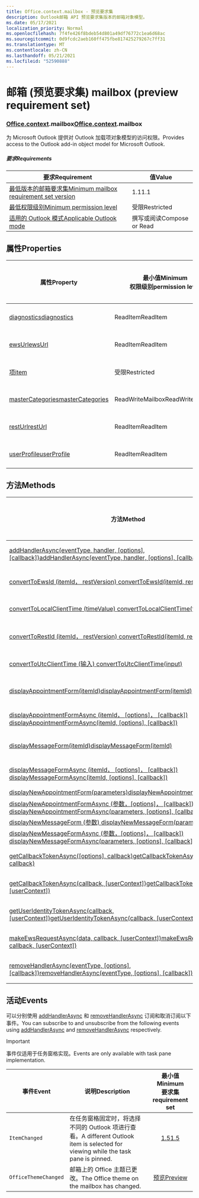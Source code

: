 ```yaml
---
title: Office.context.mailbox - 预览要求集
description: Outlook邮箱 API 预览要求集版本的邮箱对象模型。
ms.date: 05/17/2021
localization_priority: Normal
ms.openlocfilehash: 7f4fe426f8bdeb54d801a49df76772c1ea6d68ac
ms.sourcegitcommit: 0d9fcdc2aeb160ff475fbe817425279267c7ff31
ms.translationtype: MT
ms.contentlocale: zh-CN
ms.lasthandoff: 05/21/2021
ms.locfileid: "52590888"
---
```

# <a name="mailbox-preview-requirement-set"></a><span data-ttu-id="af1ea-103">邮箱 (预览要求集) </span><span class="sxs-lookup"><span data-stu-id="af1ea-103">mailbox (preview requirement set)</span></span>

### <a name="officecontextmailbox"></a><span data-ttu-id="af1ea-104">[Office](office.md)[.context](office.context.md).mailbox</span><span class="sxs-lookup"><span data-stu-id="af1ea-104">[Office](office.md)[.context](office.context.md).mailbox</span></span>

<span data-ttu-id="af1ea-105">为 Microsoft Outlook 提供对 Outlook 加载项对象模型的访问权限。</span><span class="sxs-lookup"><span data-stu-id="af1ea-105">Provides access to the Outlook add-in object model for Microsoft Outlook.</span></span>

##### <a name="requirements"></a><span data-ttu-id="af1ea-106">要求</span><span class="sxs-lookup"><span data-stu-id="af1ea-106">Requirements</span></span>

|<span data-ttu-id="af1ea-107">要求</span><span class="sxs-lookup"><span data-stu-id="af1ea-107">Requirement</span></span>| <span data-ttu-id="af1ea-108">值</span><span class="sxs-lookup"><span data-stu-id="af1ea-108">Value</span></span>|
|---|---|
|[<span data-ttu-id="af1ea-109">最低版本的邮箱要求集</span><span class="sxs-lookup"><span data-stu-id="af1ea-109">Minimum mailbox requirement set version</span></span>](../../requirement-sets/outlook-api-requirement-sets.md)| <span data-ttu-id="af1ea-110">1.1</span><span class="sxs-lookup"><span data-stu-id="af1ea-110">1.1</span></span>|
|[<span data-ttu-id="af1ea-111">最低权限级别</span><span class="sxs-lookup"><span data-stu-id="af1ea-111">Minimum permission level</span></span>](../../../outlook/understanding-outlook-add-in-permissions.md)| <span data-ttu-id="af1ea-112">受限</span><span class="sxs-lookup"><span data-stu-id="af1ea-112">Restricted</span></span>|
|[<span data-ttu-id="af1ea-113">适用的 Outlook 模式</span><span class="sxs-lookup"><span data-stu-id="af1ea-113">Applicable Outlook mode</span></span>](../../../outlook/outlook-add-ins-overview.md#extension-points)| <span data-ttu-id="af1ea-114">撰写或阅读</span><span class="sxs-lookup"><span data-stu-id="af1ea-114">Compose or Read</span></span>|

## <a name="properties"></a><span data-ttu-id="af1ea-115">属性</span><span class="sxs-lookup"><span data-stu-id="af1ea-115">Properties</span></span>

| <span data-ttu-id="af1ea-116">属性</span><span class="sxs-lookup"><span data-stu-id="af1ea-116">Property</span></span> | <span data-ttu-id="af1ea-117">最小值</span><span class="sxs-lookup"><span data-stu-id="af1ea-117">Minimum</span></span><br><span data-ttu-id="af1ea-118">权限级别</span><span class="sxs-lookup"><span data-stu-id="af1ea-118">permission level</span></span> | <span data-ttu-id="af1ea-119">模式</span><span class="sxs-lookup"><span data-stu-id="af1ea-119">Modes</span></span> | <span data-ttu-id="af1ea-120">返回类型</span><span class="sxs-lookup"><span data-stu-id="af1ea-120">Return type</span></span> | <span data-ttu-id="af1ea-121">最小值</span><span class="sxs-lookup"><span data-stu-id="af1ea-121">Minimum</span></span><br><span data-ttu-id="af1ea-122">要求集</span><span class="sxs-lookup"><span data-stu-id="af1ea-122">requirement set</span></span> |
|---|---|---|---|:---:|
| [<span data-ttu-id="af1ea-123">diagnostics</span><span class="sxs-lookup"><span data-stu-id="af1ea-123">diagnostics</span></span>](/javascript/api/outlook/office.mailbox?view=outlook-js-preview&preserve-view=true#diagnostics) | <span data-ttu-id="af1ea-124">ReadItem</span><span class="sxs-lookup"><span data-stu-id="af1ea-124">ReadItem</span></span> | <span data-ttu-id="af1ea-125">撰写</span><span class="sxs-lookup"><span data-stu-id="af1ea-125">Compose</span></span><br><span data-ttu-id="af1ea-126">阅读</span><span class="sxs-lookup"><span data-stu-id="af1ea-126">Read</span></span> | [<span data-ttu-id="af1ea-127">Diagnostics</span><span class="sxs-lookup"><span data-stu-id="af1ea-127">Diagnostics</span></span>](/javascript/api/outlook/office.diagnostics?view=outlook-js-preview&preserve-view=true) | [<span data-ttu-id="af1ea-128">1.1</span><span class="sxs-lookup"><span data-stu-id="af1ea-128">1.1</span></span>](../requirement-set-1.1/outlook-requirement-set-1.1.md) |
| [<span data-ttu-id="af1ea-129">ewsUrl</span><span class="sxs-lookup"><span data-stu-id="af1ea-129">ewsUrl</span></span>](/javascript/api/outlook/office.mailbox?view=outlook-js-preview&preserve-view=true#ewsurl) | <span data-ttu-id="af1ea-130">ReadItem</span><span class="sxs-lookup"><span data-stu-id="af1ea-130">ReadItem</span></span> | <span data-ttu-id="af1ea-131">撰写</span><span class="sxs-lookup"><span data-stu-id="af1ea-131">Compose</span></span><br><span data-ttu-id="af1ea-132">阅读</span><span class="sxs-lookup"><span data-stu-id="af1ea-132">Read</span></span> | <span data-ttu-id="af1ea-133">字符串</span><span class="sxs-lookup"><span data-stu-id="af1ea-133">String</span></span> | [<span data-ttu-id="af1ea-134">1.1</span><span class="sxs-lookup"><span data-stu-id="af1ea-134">1.1</span></span>](../requirement-set-1.1/outlook-requirement-set-1.1.md) |
| [<span data-ttu-id="af1ea-135">项</span><span class="sxs-lookup"><span data-stu-id="af1ea-135">item</span></span>](office.context.mailbox.item.md) | <span data-ttu-id="af1ea-136">受限</span><span class="sxs-lookup"><span data-stu-id="af1ea-136">Restricted</span></span> | <span data-ttu-id="af1ea-137">撰写</span><span class="sxs-lookup"><span data-stu-id="af1ea-137">Compose</span></span><br><span data-ttu-id="af1ea-138">阅读</span><span class="sxs-lookup"><span data-stu-id="af1ea-138">Read</span></span> | [<span data-ttu-id="af1ea-139">项目</span><span class="sxs-lookup"><span data-stu-id="af1ea-139">Item</span></span>](/javascript/api/outlook/office.item?view=outlook-js-preview&preserve-view=true) | [<span data-ttu-id="af1ea-140">1.1</span><span class="sxs-lookup"><span data-stu-id="af1ea-140">1.1</span></span>](../requirement-set-1.1/outlook-requirement-set-1.1.md) |
| [<span data-ttu-id="af1ea-141">masterCategories</span><span class="sxs-lookup"><span data-stu-id="af1ea-141">masterCategories</span></span>](/javascript/api/outlook/office.mailbox?view=outlook-js-preview&preserve-view=true#mastercategories) | <span data-ttu-id="af1ea-142">ReadWriteMailbox</span><span class="sxs-lookup"><span data-stu-id="af1ea-142">ReadWriteMailbox</span></span> | <span data-ttu-id="af1ea-143">撰写</span><span class="sxs-lookup"><span data-stu-id="af1ea-143">Compose</span></span><br><span data-ttu-id="af1ea-144">阅读</span><span class="sxs-lookup"><span data-stu-id="af1ea-144">Read</span></span> | [<span data-ttu-id="af1ea-145">MasterCategories</span><span class="sxs-lookup"><span data-stu-id="af1ea-145">MasterCategories</span></span>](/javascript/api/outlook/office.mastercategories?view=outlook-js-preview&preserve-view=true) | [<span data-ttu-id="af1ea-146">1.8</span><span class="sxs-lookup"><span data-stu-id="af1ea-146">1.8</span></span>](../requirement-set-1.8/outlook-requirement-set-1.8.md) |
| [<span data-ttu-id="af1ea-147">restUrl</span><span class="sxs-lookup"><span data-stu-id="af1ea-147">restUrl</span></span>](/javascript/api/outlook/office.mailbox?view=outlook-js-preview&preserve-view=true#resturl) | <span data-ttu-id="af1ea-148">ReadItem</span><span class="sxs-lookup"><span data-stu-id="af1ea-148">ReadItem</span></span> | <span data-ttu-id="af1ea-149">撰写</span><span class="sxs-lookup"><span data-stu-id="af1ea-149">Compose</span></span><br><span data-ttu-id="af1ea-150">阅读</span><span class="sxs-lookup"><span data-stu-id="af1ea-150">Read</span></span> | <span data-ttu-id="af1ea-151">字符串</span><span class="sxs-lookup"><span data-stu-id="af1ea-151">String</span></span> | [<span data-ttu-id="af1ea-152">1.5</span><span class="sxs-lookup"><span data-stu-id="af1ea-152">1.5</span></span>](../requirement-set-1.5/outlook-requirement-set-1.5.md) |
| [<span data-ttu-id="af1ea-153">userProfile</span><span class="sxs-lookup"><span data-stu-id="af1ea-153">userProfile</span></span>](/javascript/api/outlook/office.mailbox?view=outlook-js-preview&preserve-view=true#userprofile) | <span data-ttu-id="af1ea-154">ReadItem</span><span class="sxs-lookup"><span data-stu-id="af1ea-154">ReadItem</span></span> | <span data-ttu-id="af1ea-155">撰写</span><span class="sxs-lookup"><span data-stu-id="af1ea-155">Compose</span></span><br><span data-ttu-id="af1ea-156">阅读</span><span class="sxs-lookup"><span data-stu-id="af1ea-156">Read</span></span> | [<span data-ttu-id="af1ea-157">UserProfile</span><span class="sxs-lookup"><span data-stu-id="af1ea-157">UserProfile</span></span>](/javascript/api/outlook/office.userprofile?view=outlook-js-preview&preserve-view=true) | [<span data-ttu-id="af1ea-158">1.1</span><span class="sxs-lookup"><span data-stu-id="af1ea-158">1.1</span></span>](../requirement-set-1.1/outlook-requirement-set-1.1.md) |

## <a name="methods"></a><span data-ttu-id="af1ea-159">方法</span><span class="sxs-lookup"><span data-stu-id="af1ea-159">Methods</span></span>

| <span data-ttu-id="af1ea-160">方法</span><span class="sxs-lookup"><span data-stu-id="af1ea-160">Method</span></span> | <span data-ttu-id="af1ea-161">最小值</span><span class="sxs-lookup"><span data-stu-id="af1ea-161">Minimum</span></span><br><span data-ttu-id="af1ea-162">权限级别</span><span class="sxs-lookup"><span data-stu-id="af1ea-162">permission level</span></span> | <span data-ttu-id="af1ea-163">模式</span><span class="sxs-lookup"><span data-stu-id="af1ea-163">Modes</span></span> | <span data-ttu-id="af1ea-164">最小值</span><span class="sxs-lookup"><span data-stu-id="af1ea-164">Minimum</span></span><br><span data-ttu-id="af1ea-165">要求集</span><span class="sxs-lookup"><span data-stu-id="af1ea-165">requirement set</span></span> |
|---|---|---|:---:|
| <span data-ttu-id="af1ea-166">[addHandlerAsync(eventType, handler, [options], [callback])](/javascript/api/outlook/office.mailbox?view=outlook-js-preview&preserve-view=true#addhandlerasync-eventtype--handler--options--callback-)</span><span class="sxs-lookup"><span data-stu-id="af1ea-166">[addHandlerAsync(eventType, handler, [options], [callback])](/javascript/api/outlook/office.mailbox?view=outlook-js-preview&preserve-view=true#addhandlerasync-eventtype--handler--options--callback-)</span></span> | <span data-ttu-id="af1ea-167">ReadItem</span><span class="sxs-lookup"><span data-stu-id="af1ea-167">ReadItem</span></span> | <span data-ttu-id="af1ea-168">撰写</span><span class="sxs-lookup"><span data-stu-id="af1ea-168">Compose</span></span><br><span data-ttu-id="af1ea-169">阅读</span><span class="sxs-lookup"><span data-stu-id="af1ea-169">Read</span></span> | [<span data-ttu-id="af1ea-170">1.5</span><span class="sxs-lookup"><span data-stu-id="af1ea-170">1.5</span></span>](../requirement-set-1.5/outlook-requirement-set-1.5.md) |
| [<span data-ttu-id="af1ea-171">convertToEwsId (itemId， restVersion) </span><span class="sxs-lookup"><span data-stu-id="af1ea-171">convertToEwsId(itemId, restVersion)</span></span>](/javascript/api/outlook/office.mailbox?view=outlook-js-preview&preserve-view=true#converttoewsid-itemid--restversion-) | <span data-ttu-id="af1ea-172">受限</span><span class="sxs-lookup"><span data-stu-id="af1ea-172">Restricted</span></span> | <span data-ttu-id="af1ea-173">撰写</span><span class="sxs-lookup"><span data-stu-id="af1ea-173">Compose</span></span><br><span data-ttu-id="af1ea-174">阅读</span><span class="sxs-lookup"><span data-stu-id="af1ea-174">Read</span></span> | [<span data-ttu-id="af1ea-175">1.3</span><span class="sxs-lookup"><span data-stu-id="af1ea-175">1.3</span></span>](../requirement-set-1.3/outlook-requirement-set-1.3.md) |
| [<span data-ttu-id="af1ea-176">convertToLocalClientTime (timeValue) </span><span class="sxs-lookup"><span data-stu-id="af1ea-176">convertToLocalClientTime(timeValue)</span></span>](/javascript/api/outlook/office.mailbox?view=outlook-js-preview&preserve-view=true#converttolocalclienttime-timevalue-) | <span data-ttu-id="af1ea-177">ReadItem</span><span class="sxs-lookup"><span data-stu-id="af1ea-177">ReadItem</span></span> | <span data-ttu-id="af1ea-178">撰写</span><span class="sxs-lookup"><span data-stu-id="af1ea-178">Compose</span></span><br><span data-ttu-id="af1ea-179">阅读</span><span class="sxs-lookup"><span data-stu-id="af1ea-179">Read</span></span> | [<span data-ttu-id="af1ea-180">1.1</span><span class="sxs-lookup"><span data-stu-id="af1ea-180">1.1</span></span>](../requirement-set-1.1/outlook-requirement-set-1.1.md) |
| [<span data-ttu-id="af1ea-181">convertToRestId (itemId， restVersion) </span><span class="sxs-lookup"><span data-stu-id="af1ea-181">convertToRestId(itemId, restVersion)</span></span>](/javascript/api/outlook/office.mailbox?view=outlook-js-preview&preserve-view=true#converttorestid-itemid--restversion-) | <span data-ttu-id="af1ea-182">受限</span><span class="sxs-lookup"><span data-stu-id="af1ea-182">Restricted</span></span> | <span data-ttu-id="af1ea-183">撰写</span><span class="sxs-lookup"><span data-stu-id="af1ea-183">Compose</span></span><br><span data-ttu-id="af1ea-184">阅读</span><span class="sxs-lookup"><span data-stu-id="af1ea-184">Read</span></span> | [<span data-ttu-id="af1ea-185">1.3</span><span class="sxs-lookup"><span data-stu-id="af1ea-185">1.3</span></span>](../requirement-set-1.3/outlook-requirement-set-1.3.md) |
| [<span data-ttu-id="af1ea-186">convertToUtcClientTime (输入) </span><span class="sxs-lookup"><span data-stu-id="af1ea-186">convertToUtcClientTime(input)</span></span>](/javascript/api/outlook/office.mailbox?view=outlook-js-preview&preserve-view=true#converttoutcclienttime-input-) | <span data-ttu-id="af1ea-187">ReadItem</span><span class="sxs-lookup"><span data-stu-id="af1ea-187">ReadItem</span></span> | <span data-ttu-id="af1ea-188">撰写</span><span class="sxs-lookup"><span data-stu-id="af1ea-188">Compose</span></span><br><span data-ttu-id="af1ea-189">阅读</span><span class="sxs-lookup"><span data-stu-id="af1ea-189">Read</span></span> | [<span data-ttu-id="af1ea-190">1.1</span><span class="sxs-lookup"><span data-stu-id="af1ea-190">1.1</span></span>](../requirement-set-1.1/outlook-requirement-set-1.1.md) |
| [<span data-ttu-id="af1ea-191">displayAppointmentForm(itemId)</span><span class="sxs-lookup"><span data-stu-id="af1ea-191">displayAppointmentForm(itemId)</span></span>](/javascript/api/outlook/office.mailbox?view=outlook-js-preview&preserve-view=true#displayappointmentform-itemid-) | <span data-ttu-id="af1ea-192">ReadItem</span><span class="sxs-lookup"><span data-stu-id="af1ea-192">ReadItem</span></span> | <span data-ttu-id="af1ea-193">撰写</span><span class="sxs-lookup"><span data-stu-id="af1ea-193">Compose</span></span><br><span data-ttu-id="af1ea-194">阅读</span><span class="sxs-lookup"><span data-stu-id="af1ea-194">Read</span></span> | [<span data-ttu-id="af1ea-195">1.1</span><span class="sxs-lookup"><span data-stu-id="af1ea-195">1.1</span></span>](../requirement-set-1.1/outlook-requirement-set-1.1.md) |
| <span data-ttu-id="af1ea-196">[displayAppointmentFormAsync (itemId， [options]， [callback]) ](/javascript/api/outlook/office.mailbox?view=outlook-js-preview&preserve-view=true#displayappointmentform-itemid--options--callback-)</span><span class="sxs-lookup"><span data-stu-id="af1ea-196">[displayAppointmentFormAsync(itemId, [options], [callback])](/javascript/api/outlook/office.mailbox?view=outlook-js-preview&preserve-view=true#displayappointmentform-itemid--options--callback-)</span></span> | <span data-ttu-id="af1ea-197">ReadItem</span><span class="sxs-lookup"><span data-stu-id="af1ea-197">ReadItem</span></span> | <span data-ttu-id="af1ea-198">撰写</span><span class="sxs-lookup"><span data-stu-id="af1ea-198">Compose</span></span><br><span data-ttu-id="af1ea-199">阅读</span><span class="sxs-lookup"><span data-stu-id="af1ea-199">Read</span></span> | [<span data-ttu-id="af1ea-200">1.9</span><span class="sxs-lookup"><span data-stu-id="af1ea-200">1.9</span></span>](../requirement-set-1.9/outlook-requirement-set-1.9.md) |
| [<span data-ttu-id="af1ea-201">displayMessageForm(itemId)</span><span class="sxs-lookup"><span data-stu-id="af1ea-201">displayMessageForm(itemId)</span></span>](/javascript/api/outlook/office.mailbox?view=outlook-js-preview&preserve-view=true#displaymessageform-itemid-) | <span data-ttu-id="af1ea-202">ReadItem</span><span class="sxs-lookup"><span data-stu-id="af1ea-202">ReadItem</span></span> | <span data-ttu-id="af1ea-203">撰写</span><span class="sxs-lookup"><span data-stu-id="af1ea-203">Compose</span></span><br><span data-ttu-id="af1ea-204">阅读</span><span class="sxs-lookup"><span data-stu-id="af1ea-204">Read</span></span> | [<span data-ttu-id="af1ea-205">1.1</span><span class="sxs-lookup"><span data-stu-id="af1ea-205">1.1</span></span>](../requirement-set-1.1/outlook-requirement-set-1.1.md) |
| <span data-ttu-id="af1ea-206">[displayMessageFormAsync (itemId， [options]， [callback]) ](/javascript/api/outlook/office.mailbox?view=outlook-js-preview&preserve-view=true#displaymessageform-itemid--options--callback-)</span><span class="sxs-lookup"><span data-stu-id="af1ea-206">[displayMessageFormAsync(itemId, [options], [callback])](/javascript/api/outlook/office.mailbox?view=outlook-js-preview&preserve-view=true#displaymessageform-itemid--options--callback-)</span></span> | <span data-ttu-id="af1ea-207">ReadItem</span><span class="sxs-lookup"><span data-stu-id="af1ea-207">ReadItem</span></span> | <span data-ttu-id="af1ea-208">撰写</span><span class="sxs-lookup"><span data-stu-id="af1ea-208">Compose</span></span><br><span data-ttu-id="af1ea-209">阅读</span><span class="sxs-lookup"><span data-stu-id="af1ea-209">Read</span></span> | [<span data-ttu-id="af1ea-210">1.9</span><span class="sxs-lookup"><span data-stu-id="af1ea-210">1.9</span></span>](../requirement-set-1.9/outlook-requirement-set-1.9.md) |
| [<span data-ttu-id="af1ea-211">displayNewAppointmentForm(parameters)</span><span class="sxs-lookup"><span data-stu-id="af1ea-211">displayNewAppointmentForm(parameters)</span></span>](/javascript/api/outlook/office.mailbox?view=outlook-js-preview&preserve-view=true#displaynewappointmentform-parameters-) | <span data-ttu-id="af1ea-212">ReadItem</span><span class="sxs-lookup"><span data-stu-id="af1ea-212">ReadItem</span></span> | <span data-ttu-id="af1ea-213">阅读</span><span class="sxs-lookup"><span data-stu-id="af1ea-213">Read</span></span> | [<span data-ttu-id="af1ea-214">1.1</span><span class="sxs-lookup"><span data-stu-id="af1ea-214">1.1</span></span>](../requirement-set-1.1/outlook-requirement-set-1.1.md) |
| <span data-ttu-id="af1ea-215">[displayNewAppointmentFormAsync (参数，[options]， [callback]) ](/javascript/api/outlook/office.mailbox?view=outlook-js-preview&preserve-view=true#displaynewappointmentform-parameters--options--callback-)</span><span class="sxs-lookup"><span data-stu-id="af1ea-215">[displayNewAppointmentFormAsync(parameters, [options], [callback])](/javascript/api/outlook/office.mailbox?view=outlook-js-preview&preserve-view=true#displaynewappointmentform-parameters--options--callback-)</span></span> | <span data-ttu-id="af1ea-216">ReadItem</span><span class="sxs-lookup"><span data-stu-id="af1ea-216">ReadItem</span></span> | <span data-ttu-id="af1ea-217">阅读</span><span class="sxs-lookup"><span data-stu-id="af1ea-217">Read</span></span> | [<span data-ttu-id="af1ea-218">1.9</span><span class="sxs-lookup"><span data-stu-id="af1ea-218">1.9</span></span>](../requirement-set-1.9/outlook-requirement-set-1.9.md) |
| [<span data-ttu-id="af1ea-219">displayNewMessageForm (参数) </span><span class="sxs-lookup"><span data-stu-id="af1ea-219">displayNewMessageForm(parameters)</span></span>](/javascript/api/outlook/office.mailbox?view=outlook-js-preview&preserve-view=true#displaynewmessageform-parameters-) | <span data-ttu-id="af1ea-220">ReadItem</span><span class="sxs-lookup"><span data-stu-id="af1ea-220">ReadItem</span></span> | <span data-ttu-id="af1ea-221">阅读</span><span class="sxs-lookup"><span data-stu-id="af1ea-221">Read</span></span> | [<span data-ttu-id="af1ea-222">1.6</span><span class="sxs-lookup"><span data-stu-id="af1ea-222">1.6</span></span>](../requirement-set-1.6/outlook-requirement-set-1.6.md) |
| <span data-ttu-id="af1ea-223">[displayNewMessageFormAsync (参数，[options]， [callback]) ](/javascript/api/outlook/office.mailbox?view=outlook-js-preview&preserve-view=true#displaynewmessageform-parameters--options--callback-)</span><span class="sxs-lookup"><span data-stu-id="af1ea-223">[displayNewMessageFormAsync(parameters, [options], [callback])](/javascript/api/outlook/office.mailbox?view=outlook-js-preview&preserve-view=true#displaynewmessageform-parameters--options--callback-)</span></span> | <span data-ttu-id="af1ea-224">ReadItem</span><span class="sxs-lookup"><span data-stu-id="af1ea-224">ReadItem</span></span> | <span data-ttu-id="af1ea-225">阅读</span><span class="sxs-lookup"><span data-stu-id="af1ea-225">Read</span></span> | [<span data-ttu-id="af1ea-226">1.9</span><span class="sxs-lookup"><span data-stu-id="af1ea-226">1.9</span></span>](../requirement-set-1.9/outlook-requirement-set-1.9.md) |
| <span data-ttu-id="af1ea-227">[getCallbackTokenAsync([options], callback)](/javascript/api/outlook/office.mailbox?view=outlook-js-preview&preserve-view=true#getcallbacktokenasync-options--callback-)</span><span class="sxs-lookup"><span data-stu-id="af1ea-227">[getCallbackTokenAsync([options], callback)](/javascript/api/outlook/office.mailbox?view=outlook-js-preview&preserve-view=true#getcallbacktokenasync-options--callback-)</span></span> | <span data-ttu-id="af1ea-228">ReadItem</span><span class="sxs-lookup"><span data-stu-id="af1ea-228">ReadItem</span></span> | <span data-ttu-id="af1ea-229">撰写</span><span class="sxs-lookup"><span data-stu-id="af1ea-229">Compose</span></span><br><span data-ttu-id="af1ea-230">阅读</span><span class="sxs-lookup"><span data-stu-id="af1ea-230">Read</span></span> | [<span data-ttu-id="af1ea-231">1.5</span><span class="sxs-lookup"><span data-stu-id="af1ea-231">1.5</span></span>](../requirement-set-1.5/outlook-requirement-set-1.5.md) |
| <span data-ttu-id="af1ea-232">[getCallbackTokenAsync(callback, [userContext])](/javascript/api/outlook/office.mailbox?view=outlook-js-preview&preserve-view=true#getcallbacktokenasync-callback--usercontext-)</span><span class="sxs-lookup"><span data-stu-id="af1ea-232">[getCallbackTokenAsync(callback, [userContext])](/javascript/api/outlook/office.mailbox?view=outlook-js-preview&preserve-view=true#getcallbacktokenasync-callback--usercontext-)</span></span> | <span data-ttu-id="af1ea-233">ReadItem</span><span class="sxs-lookup"><span data-stu-id="af1ea-233">ReadItem</span></span> | <span data-ttu-id="af1ea-234">撰写</span><span class="sxs-lookup"><span data-stu-id="af1ea-234">Compose</span></span><br><span data-ttu-id="af1ea-235">阅读</span><span class="sxs-lookup"><span data-stu-id="af1ea-235">Read</span></span> | [<span data-ttu-id="af1ea-236">1.3</span><span class="sxs-lookup"><span data-stu-id="af1ea-236">1.3</span></span>](../requirement-set-1.3/outlook-requirement-set-1.3.md)<br>[<span data-ttu-id="af1ea-237">1.1</span><span class="sxs-lookup"><span data-stu-id="af1ea-237">1.1</span></span>](../requirement-set-1.1/outlook-requirement-set-1.1.md) |
| <span data-ttu-id="af1ea-238">[getUserIdentityTokenAsync(callback, [userContext])](/javascript/api/outlook/office.mailbox?view=outlook-js-preview&preserve-view=true#getuseridentitytokenasync-callback--usercontext-)</span><span class="sxs-lookup"><span data-stu-id="af1ea-238">[getUserIdentityTokenAsync(callback, [userContext])](/javascript/api/outlook/office.mailbox?view=outlook-js-preview&preserve-view=true#getuseridentitytokenasync-callback--usercontext-)</span></span> | <span data-ttu-id="af1ea-239">ReadItem</span><span class="sxs-lookup"><span data-stu-id="af1ea-239">ReadItem</span></span> | <span data-ttu-id="af1ea-240">撰写</span><span class="sxs-lookup"><span data-stu-id="af1ea-240">Compose</span></span><br><span data-ttu-id="af1ea-241">阅读</span><span class="sxs-lookup"><span data-stu-id="af1ea-241">Read</span></span> | [<span data-ttu-id="af1ea-242">1.1</span><span class="sxs-lookup"><span data-stu-id="af1ea-242">1.1</span></span>](../requirement-set-1.1/outlook-requirement-set-1.1.md) |
| <span data-ttu-id="af1ea-243">[makeEwsRequestAsync(data, callback, [userContext])](/javascript/api/outlook/office.mailbox?view=outlook-js-preview&preserve-view=true#makeewsrequestasync-data--callback--usercontext-)</span><span class="sxs-lookup"><span data-stu-id="af1ea-243">[makeEwsRequestAsync(data, callback, [userContext])](/javascript/api/outlook/office.mailbox?view=outlook-js-preview&preserve-view=true#makeewsrequestasync-data--callback--usercontext-)</span></span> | <span data-ttu-id="af1ea-244">ReadWriteMailbox</span><span class="sxs-lookup"><span data-stu-id="af1ea-244">ReadWriteMailbox</span></span> | <span data-ttu-id="af1ea-245">撰写</span><span class="sxs-lookup"><span data-stu-id="af1ea-245">Compose</span></span><br><span data-ttu-id="af1ea-246">阅读</span><span class="sxs-lookup"><span data-stu-id="af1ea-246">Read</span></span> | [<span data-ttu-id="af1ea-247">1.1</span><span class="sxs-lookup"><span data-stu-id="af1ea-247">1.1</span></span>](../requirement-set-1.1/outlook-requirement-set-1.1.md) |
| <span data-ttu-id="af1ea-248">[removeHandlerAsync(eventType, [options], [callback])](/javascript/api/outlook/office.mailbox?view=outlook-js-preview&preserve-view=true#removehandlerasync-eventtype--options--callback-)</span><span class="sxs-lookup"><span data-stu-id="af1ea-248">[removeHandlerAsync(eventType, [options], [callback])](/javascript/api/outlook/office.mailbox?view=outlook-js-preview&preserve-view=true#removehandlerasync-eventtype--options--callback-)</span></span> | <span data-ttu-id="af1ea-249">ReadItem</span><span class="sxs-lookup"><span data-stu-id="af1ea-249">ReadItem</span></span> | <span data-ttu-id="af1ea-250">撰写</span><span class="sxs-lookup"><span data-stu-id="af1ea-250">Compose</span></span><br><span data-ttu-id="af1ea-251">阅读</span><span class="sxs-lookup"><span data-stu-id="af1ea-251">Read</span></span> | [<span data-ttu-id="af1ea-252">1.5</span><span class="sxs-lookup"><span data-stu-id="af1ea-252">1.5</span></span>](../requirement-set-1.5/outlook-requirement-set-1.5.md) |

## <a name="events"></a><span data-ttu-id="af1ea-253">活动</span><span class="sxs-lookup"><span data-stu-id="af1ea-253">Events</span></span>

<span data-ttu-id="af1ea-254">可以分别使用 [addHandlerAsync](/javascript/api/outlook/office.mailbox?view=outlook-js-preview&preserve-view=true#addhandlerasync-eventtype--handler--options--callback-) 和 [removeHandlerAsync](/javascript/api/outlook/office.mailbox?view=outlook-js-preview&preserve-view=true#removehandlerasync-eventtype--options--callback-) 订阅和取消订阅以下事件。</span><span class="sxs-lookup"><span data-stu-id="af1ea-254">You can subscribe to and unsubscribe from the following events using [addHandlerAsync](/javascript/api/outlook/office.mailbox?view=outlook-js-preview&preserve-view=true#addhandlerasync-eventtype--handler--options--callback-) and [removeHandlerAsync](/javascript/api/outlook/office.mailbox?view=outlook-js-preview&preserve-view=true#removehandlerasync-eventtype--options--callback-) respectively.</span></span>

> [!IMPORTANT]
> <span data-ttu-id="af1ea-255">事件仅适用于任务窗格实现。</span><span class="sxs-lookup"><span data-stu-id="af1ea-255">Events are only available with task pane implementation.</span></span>

| <span data-ttu-id="af1ea-256">事件</span><span class="sxs-lookup"><span data-stu-id="af1ea-256">Event</span></span> | <span data-ttu-id="af1ea-257">说明</span><span class="sxs-lookup"><span data-stu-id="af1ea-257">Description</span></span> | <span data-ttu-id="af1ea-258">最小值</span><span class="sxs-lookup"><span data-stu-id="af1ea-258">Minimum</span></span><br><span data-ttu-id="af1ea-259">要求集</span><span class="sxs-lookup"><span data-stu-id="af1ea-259">requirement set</span></span> |
|---|---|:---:|
|`ItemChanged`| <span data-ttu-id="af1ea-260">在任务窗格固定时，将选择不同的 Outlook 项进行查看。</span><span class="sxs-lookup"><span data-stu-id="af1ea-260">A different Outlook item is selected for viewing while the task pane is pinned.</span></span> | [<span data-ttu-id="af1ea-261">1.5</span><span class="sxs-lookup"><span data-stu-id="af1ea-261">1.5</span></span>](../requirement-set-1.5/outlook-requirement-set-1.5.md) |
|`OfficeThemeChanged`| <span data-ttu-id="af1ea-262">邮箱上的 Office 主题已更改。</span><span class="sxs-lookup"><span data-stu-id="af1ea-262">The Office theme on the mailbox has changed.</span></span> | [<span data-ttu-id="af1ea-263">预览</span><span class="sxs-lookup"><span data-stu-id="af1ea-263">Preview</span></span>](../preview-requirement-set/outlook-requirement-set-preview.md) |
